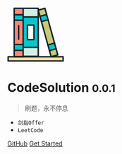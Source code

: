<svg t="1610037148543" class="icon" viewBox="0 0 1069 1024" version="1.1" xmlns="http://www.w3.org/2000/svg" p-id="1510" width="128" height="128"><path d="M584.461302 753.723546v169.822168H298.31879V753.723546h286.142512zM584.461302 48.790896V178.117718H298.31879V14.752667h286.142512v34.038229z" fill="#D3EEE4" p-id="1511"></path><path d="M796.466891 814.2913l125.867652-34.905328 32.165666 115.997489-125.867653 34.905327zM710.375077 13.922466l32.377827 117.0583-125.82153 34.86843-32.470072-117.0583L710.375077 13.922466zM644.660078 265.777689l125.784632-34.840757L892.834744 672.852772l-125.793856 34.831532z" fill="#C6CA76" p-id="1512"></path><path d="M298.31879 923.545714v5.903649H128.404377V808.978015h169.914413v114.567699zM128.404377 14.752667h169.914413v121.486037H128.404377zM128.404377 239.921549h169.914413v458.547527H128.404377z" fill="#FF8875" p-id="1513"></path><path d="M766.967092 707.656631l125.784632-34.86843 29.509024 106.496302-125.784633 34.86843zM616.903701 165.969114l125.793857-34.840756 27.673357 99.919268-125.793857 34.840756zM298.31879 753.723546v55.254469H128.404377V698.469076h169.914413v55.25447zM298.31879 178.117718V239.921549H128.404377V136.238704h169.914413v41.879014zM584.461302 178.117718v575.605828h-285.958023V178.117718z m-82.097626 429.582747v-276.733571H380.50866v276.733571z" fill="#06C7CA" p-id="1514"></path><path d="M1055.185106 930.279564v79.699268H13.836679v-79.699268h1041.348427z" fill="#FFDB93" p-id="1515"></path><path d="M1055.185106 1024H13.836679a13.836679 13.836679 0 0 1-13.836679-13.836679v-79.699268a13.836679 13.836679 0 0 1 13.836679-13.836679h1041.348427a13.836679 13.836679 0 0 1 13.836679 13.836679v79.699268a13.836679 13.836679 0 0 1-13.836679 13.836679zM27.673357 996.326643h1013.675071v-52.025911H27.673357zM128.404377 253.758227a13.836679 13.836679 0 0 1-13.836679-13.836678V136.238704a13.836679 13.836679 0 1 1 27.673357 0V239.921549a13.836679 13.836679 0 0 1-13.836678 13.836678zM128.404377 822.814694a13.836679 13.836679 0 0 1-13.836679-13.836679v-110.693428a13.836679 13.836679 0 1 1 27.673357 0v110.693428a13.836679 13.836679 0 0 1-13.836678 13.836679z" fill="#18252F" p-id="1516"></path><path d="M298.31879 150.075383H128.404377a13.836679 13.836679 0 0 1-13.836679-13.836679V14.752667a13.836679 13.836679 0 0 1 13.836679-13.836679h169.914413a13.836679 13.836679 0 0 1 0 27.673357H142.241055v93.812681h156.077735a13.836679 13.836679 0 0 1 0 27.673357zM298.31879 943.286042H128.404377a13.836679 13.836679 0 0 1-13.836679-13.836679V808.978015a13.836679 13.836679 0 0 1 13.836679-13.836678h169.914413a13.836679 13.836679 0 0 1 0 27.673357H142.241055v92.797991h144.731658a13.836679 13.836679 0 0 1 25.182755 7.933029v5.903649a13.836679 13.836679 0 0 1-13.836678 13.836679zM298.31879 712.305755H128.404377a13.836679 13.836679 0 0 1-13.836679-13.836679V239.921549a13.836679 13.836679 0 0 1 13.836679-13.836679h169.914413a13.836679 13.836679 0 0 1 0 27.673357H142.241055v430.87417h156.077735a13.836679 13.836679 0 0 1 0 27.673358zM770.426262 244.718264a13.836679 13.836679 0 0 1-13.283212-10.146897l-27.673357-99.90082a13.836679 13.836679 0 1 1 26.658667-7.379561l27.673358 99.900819a13.836679 13.836679 0 0 1-13.375456 17.526459zM644.604731 279.586694a13.836679 13.836679 0 0 1-13.283211-10.146898l-27.673357-99.900819a13.836679 13.836679 0 1 1 26.658667-7.379562l27.673357 99.90082a13.836679 13.836679 0 0 1-13.375456 17.526459zM796.531462 828.072632a13.836679 13.836679 0 0 1-13.283212-10.146898l-29.518247-106.542425a13.836679 13.836679 0 1 1 26.658667-7.379562l29.518248 106.542425a13.836679 13.836679 0 0 1-13.375456 17.52646zM922.445237 793.388691a13.836679 13.836679 0 0 1-13.283212-10.146898l-29.518247-106.542425a13.836679 13.836679 0 1 1 26.658667-7.379561l29.518248 106.542424A13.836679 13.836679 0 0 1 922.445237 793.388691z" fill="#18252F" p-id="1517"></path><path d="M616.931374 179.685875a13.836679 13.836679 0 0 1-13.283211-10.146898L571.17809 52.480677a13.836679 13.836679 0 0 1 9.224453-17.065237L706.685296 0.54701a13.836679 13.836679 0 0 1 17.065237 9.224452L756.405094 127.290986a13.836679 13.836679 0 0 1-9.224452 17.065236l-126.559487 34.86843a13.836679 13.836679 0 0 1-3.689781 0.461223zM601.526539 58.476571l25.09051 90.399633 99.162863-27.673357L701.05838 30.987703zM828.632556 944.116243a13.836679 13.836679 0 0 1-13.375456-10.146898L783.156006 817.925734a13.836679 13.836679 0 0 1 9.224452-17.065237L918.663211 765.715334a13.836679 13.836679 0 0 1 17.065237 9.224452l32.193339 116.043611a13.836679 13.836679 0 0 1-9.224453 17.065237l-125.913774 34.86843a14.021168 14.021168 0 0 1-4.151004 1.199179z m-15.128102-119.917881L838.318231 913.306572l99.255107-27.673357-24.813776-89.384944zM767.013214 721.530207a13.836679 13.836679 0 0 1-13.375456-10.146898L631.32152 269.439796a13.836679 13.836679 0 0 1 9.224452-17.065236l125.821531-34.86843a13.836679 13.836679 0 0 1 17.065236 9.224452l122.777461 442.404735a13.836679 13.836679 0 0 1-9.224452 17.065237l-126.282753 34.86843a13.836679 13.836679 0 0 1-3.689781 0.461223zM661.669968 275.435691l115.028921 415.100356 99.162863-27.673357-115.028921-415.100357z" fill="#18252F" p-id="1518"></path><path d="M584.461302 937.382392h-285.958023a13.836679 13.836679 0 0 1-13.836679-13.836678V14.752667a13.836679 13.836679 0 0 1 13.836679-13.836679h285.958023a13.836679 13.836679 0 0 1 13.836678 13.836679v908.793047a13.836679 13.836679 0 0 1-13.836678 13.836678z m-272.305834-27.673357h258.284666V28.589345h-258.284666z" fill="#18252F" p-id="1519"></path><path d="M584.461302 191.954397h-285.958023a13.836679 13.836679 0 0 1 0-27.673357h285.958023a13.836679 13.836679 0 0 1 0 27.673357zM584.461302 767.560224h-285.958023a13.836679 13.836679 0 0 1 0-27.673357h285.958023a13.836679 13.836679 0 0 1 0 27.673357zM502.363676 621.537143H380.50866a13.836679 13.836679 0 0 1-13.836678-13.836678v-276.733571a13.836679 13.836679 0 0 1 13.836678-13.836679h121.855016a13.836679 13.836679 0 0 1 13.836678 13.836679v276.733571a13.836679 13.836679 0 0 1-13.836678 13.836678z m-108.018337-27.673357H488.895975v-249.060214H394.345339zM199.617149 330.597916h27.673357v277.102549h-27.673357z" fill="#18252F" p-id="1520"></path></svg>

# CodeSolution <small>0.0.1</small>
> 刷题，永不停息

- `剑指Offer`
- `LeetCode`

[GitHub](https://github.com/zjcscut/spring-boot-guide)
[Get Started](#CodeSolution)
